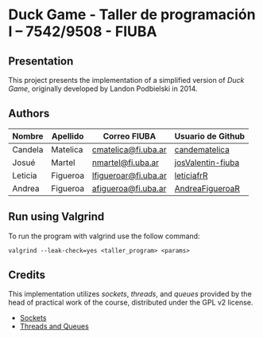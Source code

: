 
# Duck Game - Taller de programación I – 7542/9508 - FIUBA

## Presentation
This project presents the implementation of a simplified version of *Duck Game*, originally developed by Landon Podbielski in 2014. 
## Authors
| Nombre   | Apellido  | Correo FIUBA         | Usuario de Github                                 |
|----------|-----------|----------------------|--------------------------------------------------|
| Candela  | Matelica  | cmatelica@fi.uba.ar | [candematelica](https://github.com/candematelica)|
| Josué    | Martel    | nmartel@fi.uba.ar   | [josValentin-fiuba](https://github.com/josValentin-fiuba) |
| Leticia  | Figueroa  | lfigueroar@fi.uba.ar| [leticiafrR](https://github.com/leticiafrR)      |
| Andrea   | Figueroa  | afigueroa@fi.uba.ar | [AndreaFigueroaR](https://github.com/AndreaFigueroaR)      |

## Run using Valgrind
To run the program with valgrind use the follow command:

`valgrind --leak-check=yes <taller_program> <params>`



## Credits 
This implementation utilizes *sockets*, *threads*, and *queues* provided by the head of practical work of the course, distributed under the GPL v2 license.

- [Sockets](https://github.com/eldipa/sockets-en-cpp)  
- [Threads and Queues](https://github.com/eldipa/hands-on-threads)

<!-- # Ejemplo de CMAKE para el TP Final

**Importante:** el primer commit de este repositorio tiene el setup
básico para el TP Final que incluye la instalación de la lib
`libSDL2pp` (el wrapper de C++).

El resto de los commits son a modo de ejemplo de como se pueden
agregar mas código fuente al proyecto.

Este ejemplo **no** incluye instalarse la librería `SDL2` ni tampoco
instala otras librerías que puedan ser necesarias ni tampoco un
instalador (aunque **si** incluye Google Tests)

**Se deben agregar las librerias necesarias y el instalador.**

También el ejemplo usa una estructura de carpetas muy simple:

```
client/
server/
editor/
common/
```

Bien se puede mejorar (cambiando el cmakefile) agregando mas
sub-carpetas.

Asi tambien **deben** ser cambiados los *targets* del cmake (`taller_client`,
`taller_server`, ...) por nombres mas acordes al TP que se este
haciendo.

Tambien, por default solo se compila una version *debug* sin
optimizar. Si se quiere compilar binarios optimizados
(lo que cmake llama *release*) se puede, solo hay modificar
cmake. -->

